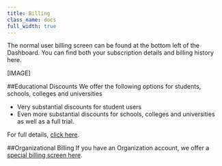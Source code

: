```yaml
---
title: Billing
class_name: docs
full_width: true
---
```


The normal user billing screen can be found at the bottom left of the Dashboard. You can find both your subscription details and billing history here.

[IMAGE]

##Educational Discounts
We offer the following options for students, schools, colleges and universities 

- Very substantial discounts for student users
- Even more substantial discounts for schools, colleges and universities as well as a full trial. 

For full details, [click here](/docs/quickstart/education).

##Organizational Billing
If you have an Organization account, we offer a [special billing screen here](/docs/dashboard/organizations/billing/).


